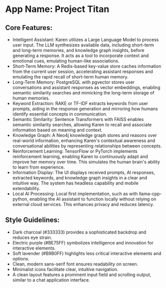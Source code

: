 # **App Name**: Project Titan

## Core Features:

- Intelligent Assistant: Karen utilizes a Large Language Model to process user input. The LLM synthesizes available data, including short-term and long-term memories, and knowledge graph insights, before generating a response. It acts as a tool to incorporate context and emotional cues, emulating human-like associations.
- Short-Term Memory: A Redis-based key-value store caches information from the current user session, accelerating assistant responses and emulating the rapid recall of short-term human memory.
- Long-Term Memory: PostgreSQL with pgvector stores user conversations and assistant responses as vector embeddings, enabling semantic similarity searches and mimicking the long-term storage of human memories.
- Keyword Extraction: RAKE or TF-IDF extracts keywords from user prompts, aiding in the response generation and mirroring how humans identify essential concepts in communication.
- Semantic Similarity: Sentence Transformers with FAISS enables semantic similarity searches, allowing Karen to recall and associate information based on meaning and context.
- Knowledge Graph: A Neo4j knowledge graph stores and reasons over real-world information, enhancing Karen's contextual awareness and conversational abilities by representing relationships between concepts.
- Reinforcement Learning: TensorFlow or PyTorch implements reinforcement learning, enabling Karen to continuously adapt and improve her memory over time. This simulates the human brain's ability to learn from experience.
- Information Display: The UI displays received prompts, AI responses, extracted keywords, and knowledge graph insights in a clear and intuitive way. The system has headless capability and mobile extendability.
- Local AI Processing: Local first implementation, such as with llama-cpp-python, enabling the AI assistant to function locally without relying on external cloud services. This enhances privacy and reduces latency.

## Style Guidelines:

- Dark charcoal (#333333) provides a sophisticated backdrop and reduces eye strain.
- Electric purple (#BE75FF) symbolizes intelligence and innovation for interactive elements.
- Soft lavender (#B9B0FF) highlights less critical interactive elements and options.
- Clean, modern sans-serif font ensures readability on screen.
- Minimalist icons facilitate clear, intuitive navigation.
- A clean layout features a prominent input field and scrolling output, similar to a chat application interface.